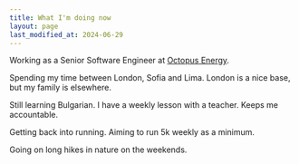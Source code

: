```yaml
---
title: What I'm doing now
layout: page
last_modified_at: 2024-06-29
---
```


Working as a Senior Software Engineer at [Octopus Energy](https://octopus.energy).

Spending my time between London, Sofia and Lima. London is a nice base, but my
family is elsewhere.

Still learning Bulgarian. I have a weekly lesson with a teacher. Keeps me
accountable.

Getting back into running. Aiming to run 5k weekly as a minimum.

Going on long hikes in nature on the weekends.
